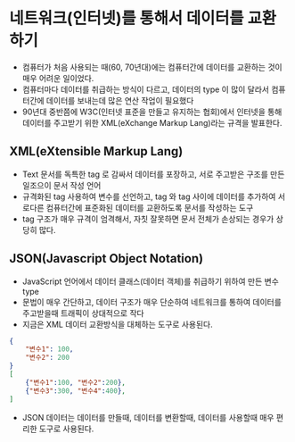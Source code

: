 # 네트워크(인터넷)를 통해서 데이터를 교환하기

- 컴퓨터가 처음 사용되는 때(60, 70년대)에는 컴퓨터간에 데이터를 교환하는 것이 매우 어려운 일이었다.
- 컴퓨터마다 데이터를 취급하는 방식이 다르고, 데이터의 type 이 많이 달라서 컴퓨터간에 데이터를 보내는데 많은 연산 작업이 필요했다
- 90년대 중반쯤에 W3C(인터넷 표준을 만들고 유지하는 협회)에서 인터넷을 통해 데이터를 주고받기 위한 XML(eXchange Markup Lang)라는 규격을 발표한다.

## XML(eXtensible Markup Lang)

- Text 문서를 독특한 tag 로 감싸서 데이터를 포장하고, 서로 주고받은 구조를 만든 일조으이 문서 작성 언어
- 규격화된 tag 사용하여 변수를 선언하고, tag 와 tag 사이에 데이터를 추가하여 서로다른 컴퓨터간에 표준화된 데이터를 교환하도록 문서를 작성하는 도구
- tag 구조가 매우 규격이 엄격해서, 자칫 잘못하면 문서 전체가 손상되는 경우가 상당히 많다.

## JSON(Javascript Object Notation)

- JavaScript 언어에서 데이터 클래스(데이터 객체)를 취급하기 위하여 만든 변수 type
- 문법이 매우 간단하고, 데이터 구조가 매우 단순하여 네트워크를 통하여 데이터를 주고받을때 트래픽이 상대적으로 작다
- 지금은 XML 데이터 교환방식을 대체하는 도구로 사용된다.

```json
{
    "변수1": 100,
    "변수2": 200
}
[
    {"변수1":100, "변수2":200},
    {"변수3":300, "변수4":400},
]
```

- JSON 데이터는 데이터를 만들때, 데이터를 변환할때, 데이터를 사용할때 매우 편리한 도구로 사용된다.
